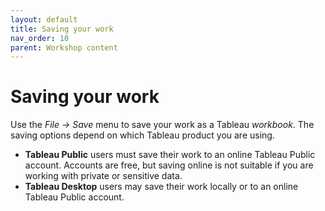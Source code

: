 ```yaml
---
layout: default
title: Saving your work
nav_order: 10
parent: Workshop content
---
```

# Saving your work
Use the _File -> Save_ menu to save your work as a Tableau _workbook_. The saving options depend on which Tableau product you are using.

- **Tableau Public** users must save their work to an online Tableau Public account. Accounts are free, but saving online is not suitable if you are working with private or sensitive data.
- **Tableau Desktop** users may save their work locally or to an online Tableau Public account. 
